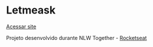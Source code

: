 # Letmeask

[Acessar site](https://letmeask-1292f.web.app/)

Projeto desenvolvido durante NLW Together - [Rocketseat](https://rocketseat.com.br)
